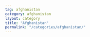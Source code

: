 ```yaml
---
tag: afghanistan
category: afghanistan
layout: category
title: "Afghanistan"
permalink: "/categories/afghanistan/"
---
```


